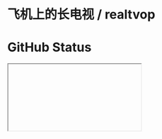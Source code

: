 # 飞机上的长电视 / realtvop


# GitHub Status


<div style="display:flex">
   <iframe href="https://github-readme-stats.vercel.app/api?username=realtvop&layout=compact&show_icons=true&count_private=true"/>
   ![](https://github-readme-stats.vercel.app/api/top-langs/?username=realtvop&layout=compact&show_icons=true&count_private=true)
</div>
